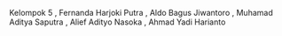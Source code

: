 Kelompok 5
, Fernanda Harjoki Putra
, Aldo Bagus Jiwantoro
, Muhamad Aditya Saputra
, Alief Adityo Nasoka
, Ahmad Yadi Harianto
